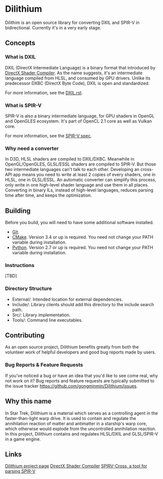 # Dilithium

Dilithim is an open source library for converting DXIL and SPIR-V in bidirectional. Currently it's in a very early stage.

## Concepts

### What is DXIL
DXIL (DirectX Intermediate Language) is a binary format that introduced by [DirectX Shader Compiler](https://github.com/Microsoft/DirectXShaderCompiler). As the name suggests, it's an intermediate language compiled from HLSL, and consumed by GPU drivers. Unlike its predecessor DXBC (DirectX Byte Code), DXIL is open and standardized.

For more information, see the [DXIL.rst](https://github.com/Microsoft/DirectXShaderCompiler/blob/master/docs/DXIL.rst).

### What is SPIR-V
SPIR-V is also a binary intermediate language, for GPU shaders in OpenGL and OpenGLES ecosystem. It's part of OpenCL 2.1 core as well as Vulkan core.

For more information, see the [SPIR-V spec](https://www.khronos.org/registry/spir-v/specs/1.0/SPIRV.html).

### Why need a converter
In D3D, HLSL shaders are compiled to DXIL/DXBC. Meanwhile in OpenGL/OpenGLES, GLSL/ESSL shaders are compiled to SPIR-V. But those two intermediate languages can't talk to each other. Developing an cross-API app means you need to write at least 2 copies of every shaders, one in HLSL, one in GLSL/ESSL. An automatic converter can simplify this process, only write in one high-level shader language and use them in all places. Converting in binary ILs, instead of high-level languages, reduces parsing time after time, and keeps the optimization.

## Building

Before you build, you will need to have some additional software installed.

* [Git](http://git-scm.com/downloads).
* [CMake](https://cmake.org/). Version 3.4 or up is required. You need not change your PATH variable during installation.
* [Python](https://www.python.org/downloads/). Version 2.7 or up is required. You need not change your PATH variable during installation.

### Instructions
[TBD]

### Directory Structure
* External/: Intended location for external dependencies.
* Include/: Library clients should add this directory to the include search path.
* Src/: Library implementation.
* Tools/: Command line executables.

## Contributing
As an open source project, Dilithium benefits greatly from both the volunteer work of helpful developers and good bug reports made by users. 

### Bug Reports & Feature Requests
If you've noticed a bug or have an idea that you'd like to see come real, why not work on it? Bug reports and feature requests are typically submitted to the issue tracker https://github.com/gongminmin/Dilithium/issues.

## Why this name
In Star Trek, Dilithium is a material which serves as a controlling agent in the faster-than-light warp drive. It is used to contain and regulate the annihilation reaction of matter and antimatter in a starship's warp core, which otherwise would explode from the uncontrolled annihilation reaction. In this project, Dilithium contains and regulates HLSL/DXIL and GLSL/SPIR-V in a game engine.

## Links
[Dilithium project page](https://github.com/gongminmin/Dilithium)
[DirectX Shader Compiler](https://github.com/Microsoft/DirectXShaderCompiler)
[SPIRV-Cross, a tool for parsing SPIR-V](https://github.com/KhronosGroup/SPIRV-Cross)
